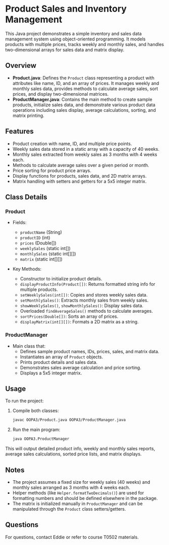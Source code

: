 # Product Sales and Inventory Management

This Java project demonstrates a simple inventory and sales data management system using object-oriented programming. It models products with multiple prices, tracks weekly and monthly sales, and handles two-dimensional arrays for sales data and matrix display.

## Overview
- **Product.java**: Defines the `Product` class representing a product with attributes like name, ID, and an array of prices. It manages weekly and monthly sales data, provides methods to calculate average sales, sort prices, and display two-dimensional matrices.
- **ProductManager.java**: Contains the main method to create sample products, initialize sales data, and demonstrate various product data operations including sales display, average calculations, sorting, and matrix printing.

## Features
- Product creation with name, ID, and multiple price points.
- Weekly sales data stored in a static array with a capacity of 40 weeks.
- Monthly sales extracted from weekly sales as 3 months with 4 weeks each.
- Methods to calculate average sales over a given period or month.
- Price sorting for product price arrays.
- Display functions for products, sales data, and 2D matrix arrays.
- Matrix handling with setters and getters for a 5x5 integer matrix.

## Class Details

### Product

- Fields:
  - `productName` (String)
  - `productID` (int)
  - `prices` (Double[])
  - `weeklySales` (static int[])
  - `monthlySales` (static int[][])
  - `matrix` (static int[][])

- Key Methods:
  - Constructor to initialize product details.
  - `displayProductInfo(Product[])`: Returns formatted string info for multiple products.
  - `setWeeklySales(int[])`: Copies and stores weekly sales data.
  - `setMonthlySales()`: Extracts monthly sales from weekly sales.
  - `showWeeklySales()`, `showMonthlySales()`: Display sales data.
  - Overloaded `findAverageSales()` methods to calculate averages.
  - `sortPrices(Double[])`: Sorts an array of prices.
  - `displayMatrix(int[][])`: Formats a 2D matrix as a string.

### ProductManager

- Main class that:
  - Defines sample product names, IDs, prices, sales, and matrix data.
  - Instantiates an array of `Product` objects.
  - Prints product details and sales data.
  - Demonstrates sales average calculation and price sorting.
  - Displays a 5x5 integer matrix.

## Usage

To run the project:

1. Compile both classes:
   ```bash
   javac OOPA3/Product.java OOPA3/ProductManager.java
   ```
2. Run the main program:
   ```bash
   java OOPA3.ProductManager
   ```

This will output detailed product info, weekly and monthly sales reports, average sales calculations, sorted price lists, and matrix displays.

## Notes

- The project assumes a fixed size for weekly sales (40 weeks) and monthly sales arranged as 3 months with 4 weeks each.
- Helper methods (like `Helper.formatTwoDecimals()`) are used for formatting numbers and should be defined elsewhere in the package.
- The matrix is initialized manually in `ProductManager` and can be manipulated through the `Product` class setters/getters.

## Questions
For questions, contact Eddie or refer to course T0502 materials.
